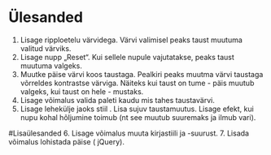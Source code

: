 # Ülesanded

1. Lisage ripploetelu värvidega. Värvi valimisel peaks taust muutuma valitud värviks.
2. Lisage nupp „Reset“. Kui sellele nupule vajutatakse, peaks taust muutuma valgeks.
3. Muutke päise värvi koos taustaga. Pealkiri peaks muutma värvi taustaga võrreldes kontrastse värviga. Näiteks kui taust on tume - päis muutub valgeks, kui taust on hele - mustaks.
4. Lisage võimalus valida paleti kaudu mis tahes taustavärvi.
5. Lisage lehekülje jaoks stiil . Lisa sujuv taustamuutus. Lisage efekt, kui nupu kohal hõljumine toimub (nt see muutub suuremaks ja ilmub vari).

#Lisaülesanded
6. Lisage võimalus muuta kirjastiili ja -suurust.
7. Lisada võimalus lohistada päise ( jQuery).
